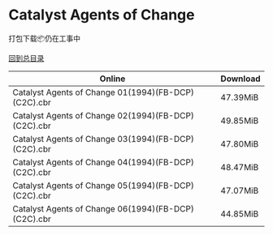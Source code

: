 # Catalyst Agents of Change

打包下载📦仍在工事中

[回到总目录](/Catalogs.md)







Online | Download
--- | ---
Catalyst Agents of Change 01(1994)(FB-DCP)(C2C).cbr | 47.39MiB
Catalyst Agents of Change 02(1994)(FB-DCP)(C2C).cbr | 49.85MiB
Catalyst Agents of Change 03(1994)(FB-DCP)(C2C).cbr | 47.80MiB
Catalyst Agents of Change 04(1994)(FB-DCP)(C2C).cbr | 48.47MiB
Catalyst Agents of Change 05(1994)(FB-DCP)(C2C).cbr | 47.07MiB
Catalyst Agents of Change 06(1994)(FB-DCP)(C2C).cbr | 44.85MiB